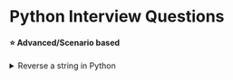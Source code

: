 # Python Interview Questions

<a name="terraform-advanced"></a>
#### :star: Advanced/Scenario based

<details>
<summary>Reverse a string in Python</summary><br>

- **Using Python slice operator**
  ```
  def reverse_string(s):
    return s[::-1]
  
  print(reverse_string("hello"))  # 'olleh'
  ```
  
- **Using loops**
  ```
    def reverse_string(s):
      result = ''
      for char in s:
        result = char + result
      return result

    print(reverse_string("hello"))  # 'olleh'
  
  ```

  - **Using Recursion**
  ```
  def reverse_string(s):
    if len(s) == 0:
        return s
    return reverse_string(s[1:]) + s[0]  # Process the remaining substring first

  print(reverse_string("hello"))  # Output: "olleh"

  ```
</details>
